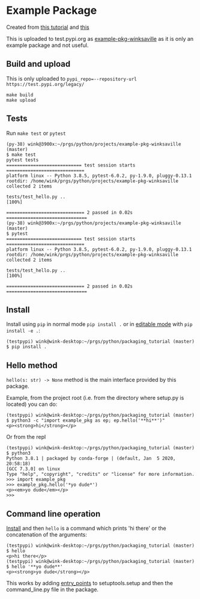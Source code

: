 # Example Package

Created from [this tutorial](https://packaging.python.org/tutorials/packaging-projects/)
and [this](https://python-packaging.readthedocs.io/en/latest/minimal.html)

This is uploaded to test.pypi.org as [example-pkg-winksaville](https://test.pypi.org/project/example-pkg-winksaville/)
as it is only an example package and not useful.

## Build and upload

This is only uploaded to `pypi_repo=--repository-url https://test.pypi.org/legacy/`
```
make build
make upload
```

## Tests

Run `make test` or `pytest`
```
(py-38) wink@3900x:~/prgs/python/projects/example-pkg-winksaville (master)
$ make test
pytest tests
============================ test session starts =============================
platform linux -- Python 3.8.5, pytest-6.0.2, py-1.9.0, pluggy-0.13.1
rootdir: /home/wink/prgs/python/projects/example-pkg-winksaville
collected 2 items                                                            

tests/test_hello.py ..                                                 [100%]

============================= 2 passed in 0.02s ==============================
(py-38) wink@3900x:~/prgs/python/projects/example-pkg-winksaville (master)
$ pytest
============================ test session starts =============================
platform linux -- Python 3.8.5, pytest-6.0.2, py-1.9.0, pluggy-0.13.1
rootdir: /home/wink/prgs/python/projects/example-pkg-winksaville
collected 2 items                                                            

tests/test_hello.py ..                                                 [100%]

============================= 2 passed in 0.02s ==============================
```

## Install

Install using `pip` in normal mode `pip install .` or in
[editable mode](https://pip.pypa.io/en/stable/reference/pip_install/#editable-installs)
with `pip install -e .`:
```
(testpypi) wink@wink-desktop:~/prgs/python/packaging_tutorial (master)
$ pip install .
```

## Hello method

`hello(s: str) -> None` method is the main interface provided by
this package.

Example, from the project root (i.e. from the directory where
setup.py is located) you can do:
```
(testpypi) wink@wink-desktop:~/prgs/python/packaging_tutorial (master)
$ python3 -c "import example_pkg as ep; ep.hello('**hi**')"
<p><strong>hi</strong></p>
```
Or from the repl
```
(testpypi) wink@wink-desktop:~/prgs/python/packaging_tutorial (master)
$ python3
Python 3.8.1 | packaged by conda-forge | (default, Jan  5 2020, 20:58:18) 
[GCC 7.3.0] on linux
Type "help", "copyright", "credits" or "license" for more information.
>>> import example_pkg
>>> example_pkg.hello('*yo dude*')
<p><em>yo dude</em></p>
>>> 
```
## Command line operation

[Install](#install) and then `hello` is a command which prints 'hi there' or the
concatenation of the arguments:
```
(testpypi) wink@wink-desktop:~/prgs/python/packaging_tutorial (master)
$ hello
<p>hi there</p>
(testpypi) wink@wink-desktop:~/prgs/python/packaging_tutorial (master)
$ hello '**yo dude**'
<p><strong>yo dude</strong></p>
```

This works by adding [entry_points](https://python-packaging.readthedocs.io/en/latest/command-line-scripts.html#the-console-scripts-entry-point)
to setuptools.setup and then the command_line.py file in the package.
